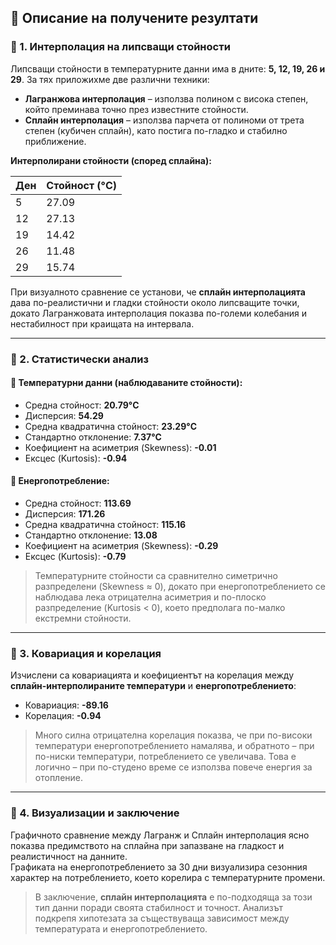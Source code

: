 ## 📌 Описание на получените резултати

### 🔹 1. Интерполация на липсващи стойности

Липсващи стойности в температурните данни има в дните: **5, 12, 19, 26 и 29**. За тях приложихме две различни техники:

- **Лагранжова интерполация** – използва полином с висока степен, който преминава точно през известните стойности.
- **Сплайн интерполация** – използва парчета от полиноми от трета степен (кубичен сплайн), като постига по-гладко и стабилно приближение.

**Интерполирани стойности (според сплайна):**

| Ден | Стойност (°C) |
|-----|----------------|
| 5   | 27.09          |
| 12  | 27.13          |
| 19  | 14.42          |
| 26  | 11.48          |
| 29  | 15.74          |

При визуалното сравнение се установи, че **сплайн интерполацията** дава по-реалистични и гладки стойности около липсващите точки, докато Лагранжовата интерполация показва по-големи колебания и нестабилност при краищата на интервала.  

---

### 🔹 2. Статистически анализ

#### 🔸 Температурни данни (наблюдаваните стойности):

- Средна стойност: **20.79°C**  
- Дисперсия: **54.29**  
- Средна квадратична стойност: **23.29°C**  
- Стандартно отклонение: **7.37°C**  
- Коефициент на асиметрия (Skewness): **-0.01**  
- Ексцес (Kurtosis): **-0.94**

#### 🔸 Енергопотребление:

- Средна стойност: **113.69**  
- Дисперсия: **171.26**  
- Средна квадратична стойност: **115.16**  
- Стандартно отклонение: **13.08**  
- Коефициент на асиметрия (Skewness): **-0.29**  
- Ексцес (Kurtosis): **-0.79**

> Температурните стойности са сравнително симетрично разпределени (Skewness ≈ 0), докато при енергопотреблението се наблюдава лека отрицателна асиметрия и по-плоско разпределение (Kurtosis < 0), което предполага по-малко екстремни стойности.

---

### 🔹 3. Ковариация и корелация

Изчислени са ковариацията и коефициентът на корелация между **сплайн-интерполираните температури** и **енергопотреблението**:

- Ковариация: **-89.16**  
- Корелация: **-0.94**

> Много силна отрицателна корелация показва, че при по-високи температури енергопотреблението намалява, и обратното – при по-ниски температури, потреблението се увеличава. Това е логично – при по-студено време се използва повече енергия за отопление.

---

### 🔹 4. Визуализации и заключение

Графичното сравнение между Лагранж и Сплайн интерполация ясно показва предимството на сплайна при запазване на гладкост и реалистичност на данните.  
Графиката на енергопотреблението за 30 дни визуализира сезонния характер на потреблението, което корелира с температурните промени.

> В заключение, **сплайн интерполацията** е по-подходяща за този тип данни поради своята стабилност и точност. Анализът подкрепя хипотезата за съществуваща зависимост между температурата и енергопотреблението.
